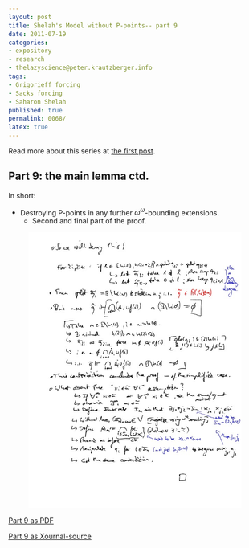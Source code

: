 ```yaml
---
layout: post
title: Shelah's Model without P-points-- part 9
date: 2011-07-19
categories:
- expository
- research
- thelazyscience@peter.krautzberger.info
tags:
- Grigorieff forcing
- Sacks forcing
- Saharon Shelah
published: true
permalink: 0068/
latex: true
---
```


Read more about this series at [the first post](/0056/).

## Part 9: the main lemma ctd.

In short:

*   Destroying P-points in any further $\omega^\omega$-bounding extensions.
    *   Second and final part of the proof.

<figure>
    <a href="/assets/2011/pg_0009.jpg">
      <img alt="screenshot of page 9" src="/assets/2011/pg_0009.jpg"/>
    </a>
</figure>

[Part 9 as PDF](/assets/2011/pg_0009.pdf)

[Part 9 as Xournal-source](/assets/2011/pg_0009.xoj)
